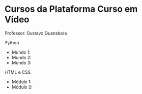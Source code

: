 # Cursos da Plataforma Curso em Vídeo

Professor: Gustavo Guanabara

Python
- Mundo 1: 
- Mundo 2:
- Mundo 3:

HTML e CSS
- Módulo 1:
- Módulo 2:

